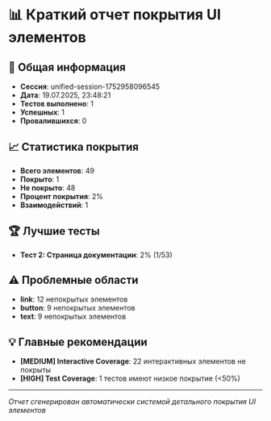 # 📊 Краткий отчет покрытия UI элементов

## 🎯 Общая информация
- **Сессия**: unified-session-1752958096545
- **Дата**: 19.07.2025, 23:48:21
- **Тестов выполнено**: 1
- **Успешных**: 1
- **Провалившихся**: 0

## 📈 Статистика покрытия
- **Всего элементов**: 49
- **Покрыто**: 1
- **Не покрыто**: 48
- **Процент покрытия**: 2%
- **Взаимодействий**: 1

## 🏆 Лучшие тесты
- **Тест 2: Страница документации**: 2% (1/53)

## ⚠️ Проблемные области
- **link**: 12 непокрытых элементов
- **button**: 9 непокрытых элементов
- **text**: 9 непокрытых элементов

## 💡 Главные рекомендации
- **[MEDIUM] Interactive Coverage**: 22 интерактивных элементов не покрыты
- **[HIGH] Test Coverage**: 1 тестов имеют низкое покрытие (<50%)

---
*Отчет сгенерирован автоматически системой детального покрытия UI элементов*